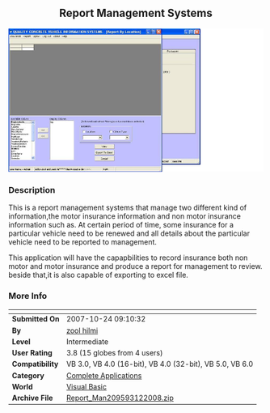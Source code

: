 ﻿<div align="center">

## Report Management Systems

<img src="PIC20081214194838.JPG">
</div>

### Description

This is a report management systems that manage two different kind of information,the motor insurance information and non motor insurance information such as. At certain period of time, some insurance for a particular vehicle need to be renewed and all details about the particular vehicle need to be reported to management.

This application will have the capapbilities to record insurance both non motor and motor insurance and produce a report for management to review. beside that,it is also capable of exporting to excel file.
 
### More Info
 


<span>             |<span>
---                |---
**Submitted On**   |2007-10-24 09:10:32
**By**             |[zool hilmi](https://github.com/Planet-Source-Code/PSCIndex/blob/master/ByAuthor/zool-hilmi.md)
**Level**          |Intermediate
**User Rating**    |3.8 (15 globes from 4 users)
**Compatibility**  |VB 3\.0, VB 4\.0 \(16\-bit\), VB 4\.0 \(32\-bit\), VB 5\.0, VB 6\.0
**Category**       |[Complete Applications](https://github.com/Planet-Source-Code/PSCIndex/blob/master/ByCategory/complete-applications__1-27.md)
**World**          |[Visual Basic](https://github.com/Planet-Source-Code/PSCIndex/blob/master/ByWorld/visual-basic.md)
**Archive File**   |[Report\_Man209593122008\.zip](https://github.com/Planet-Source-Code/zool-hilmi-report-management-systems__1-69859/archive/master.zip)








